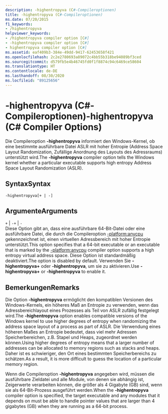 ```yaml
---
description: -highentropyva (C#-Compileroptionen)
title: -highentropyva (C#-Compileroptionen)
ms.date: 07/20/2015
f1_keywords:
- /highentropyva
helpviewer_keywords:
- /highentropyva compiler option [C#]
- -highentropyva compiler option [C#]
- highentropyva compiler option [C#]
ms.assetid: eaf409b3-384e-49dd-9417-62453658f421
ms.openlocfilehash: 2c2e2780693a89072c4bb55b318be94089bf3ced
ms.sourcegitcommit: d579fb5e4b46745fd0f1f8874c94c6469ce58604
ms.translationtype: HT
ms.contentlocale: de-DE
ms.lasthandoff: 08/30/2020
ms.locfileid: "89125656"
---
```

# <a name="-highentropyva-c-compiler-options"></a><span data-ttu-id="02b8d-103">-highentropyva (C#-Compileroptionen)</span><span class="sxs-lookup"><span data-stu-id="02b8d-103">-highentropyva (C# Compiler Options)</span></span>
<span data-ttu-id="02b8d-104">Die Compileroption **-highentropyva** informiert den Windows-Kernel, ob eine bestimmte ausführbare Datei ASLR mit hoher Entropie (Address Space Layout Randomization, Zufällige Anordnung des Layouts des Adressraums) unterstützt wird.</span><span class="sxs-lookup"><span data-stu-id="02b8d-104">The **-highentropyva** compiler option tells the Windows kernel whether a particular executable supports high entropy Address Space Layout Randomization (ASLR).</span></span>  
  
## <a name="syntax"></a><span data-ttu-id="02b8d-105">Syntax</span><span class="sxs-lookup"><span data-stu-id="02b8d-105">Syntax</span></span>  
  
```console  
-highentropyva[+ | -]  
```  
  
## <a name="arguments"></a><span data-ttu-id="02b8d-106">Argumente</span><span class="sxs-lookup"><span data-stu-id="02b8d-106">Arguments</span></span>  
 <span data-ttu-id="02b8d-107">`+` &#124; `-`</span><span class="sxs-lookup"><span data-stu-id="02b8d-107">`+` &#124; `-`</span></span>  
 <span data-ttu-id="02b8d-108">Diese Option gibt an, dass eine ausführbare 64-Bit-Datei oder eine ausführbare Datei, die durch die Compileroption [-platform:anycpu](./platform-compiler-option.md) gekennzeichnet ist, einen virtuellen Adressbereich mit hoher Entropie unterstützt.</span><span class="sxs-lookup"><span data-stu-id="02b8d-108">This option specifies that a 64-bit executable or an executable that is marked by the [-platform:anycpu](./platform-compiler-option.md) compiler option supports a high entropy virtual address space.</span></span> <span data-ttu-id="02b8d-109">Diese Option ist standardmäßig deaktiviert.</span><span class="sxs-lookup"><span data-stu-id="02b8d-109">The option is disabled by default.</span></span> <span data-ttu-id="02b8d-110">Verwenden Sie **-highentropyva+** oder **-highentropyva**, um sie zu aktivieren.</span><span class="sxs-lookup"><span data-stu-id="02b8d-110">Use **-highentropyva+** or **-highentropyva** to enable it.</span></span>  
  
## <a name="remarks"></a><span data-ttu-id="02b8d-111">Bemerkungen</span><span class="sxs-lookup"><span data-stu-id="02b8d-111">Remarks</span></span>  
 <span data-ttu-id="02b8d-112">Die Option **-highentropyva** ermöglicht den kompatiblen Versionen des Windows-Kernels, ein höheres Maß an Entropie zu verwenden, wenn das Adressbereichlayout eines Prozesses als Teil von ASLR zufällig festgelegt wird.</span><span class="sxs-lookup"><span data-stu-id="02b8d-112">The **-highentropyva** option enables compatible versions of the Windows kernel to use higher degrees of entropy when randomizing the address space layout of a process as part of ASLR.</span></span> <span data-ttu-id="02b8d-113">Die Verwendung eines höheren Maßes an Entropie bedeutet, dass viel mehr Adressen Speicherbereichen, z.B. Stapel und Heaps, zugeordnet werden können.</span><span class="sxs-lookup"><span data-stu-id="02b8d-113">Using higher degrees of entropy means that a larger number of addresses can be allocated to memory regions such as stacks and heaps.</span></span> <span data-ttu-id="02b8d-114">Daher ist es schwieriger, den Ort eines bestimmten Speicherbereichs zu schätzen.</span><span class="sxs-lookup"><span data-stu-id="02b8d-114">As a result, it is more difficult to guess the location of a particular memory region.</span></span>  
  
 <span data-ttu-id="02b8d-115">Wenn die Compileroption **-highentropyva** angegeben wird, müssen die ausführbare Zieldatei und alle Module, von denen sie abhängig ist, Zeigerwerte verarbeiten können, die größer als 4 Gigabyte (GB) sind, wenn sie als 64-Bit-Prozess ausgeführt werden.</span><span class="sxs-lookup"><span data-stu-id="02b8d-115">When the **-highentropyva** compiler option is specified, the target executable and any modules that it depends on must be able to handle pointer values that are larger than 4 gigabytes (GB) when they are running as a 64-bit process.</span></span>
